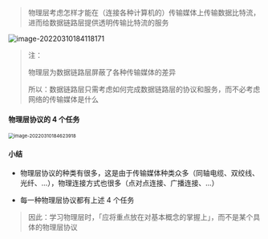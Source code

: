 > 物理层考虑怎样才能在（连接各种计算机的）传输媒体上传输数据比特流，进而给数据链路层提供透明传输比特流的服务

![image-20220310184118171](https://aliyun-oss-lpj.oss-cn-qingdao.aliyuncs.com/images/old-from-gitee-2022-03-25/by-picgo/image-20220310184118171.png)

> 注：
> 
> 物理层为数据链路层屏蔽了各种传输媒体的差异
> 
> 所以：数据链路层只需考虑如何完成数据链路层的协议和服务，而不必考虑网络的传输媒体是什么

#### 物理层协议的 4 个任务

<img src="https://aliyun-oss-lpj.oss-cn-qingdao.aliyuncs.com/images/old-from-gitee-2022-03-25/by-picgo/image-20220310184623918.png" alt="image-20220310184623918" style="zoom: 67%;" />

#### 小结

- 物理层协议的种类有很多，这是由于传输媒体种类众多（同轴电缆、双绞线、光纤、...），物理连接方式也很多（点对点连接、广播连接、...）

- 每一种物理层协议都有上述 4 个任务

> 因此：学习物理层时，「应将重点放在对基本概念的掌握上」，而不是某个具体的物理层协议 
